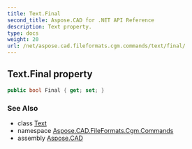 ```yaml
---
title: Text.Final
second_title: Aspose.CAD for .NET API Reference
description: Text property. 
type: docs
weight: 20
url: /net/aspose.cad.fileformats.cgm.commands/text/final/
---
```

## Text.Final property

```csharp
public bool Final { get; set; }
```

### See Also

* class [Text](../)
* namespace [Aspose.CAD.FileFormats.Cgm.Commands](../../text/)
* assembly [Aspose.CAD](../../../)


